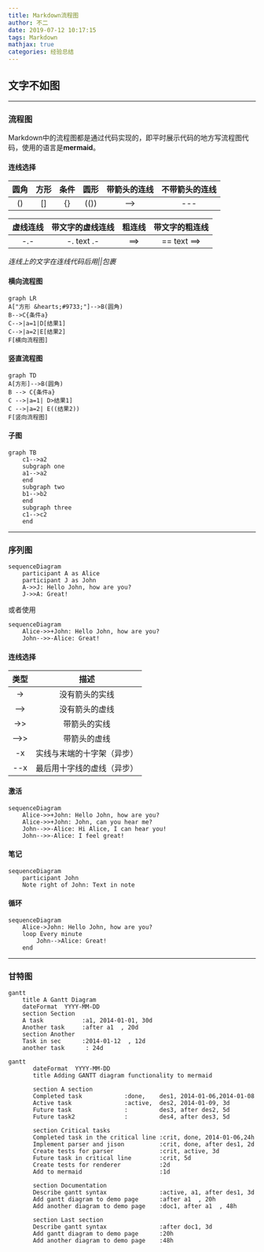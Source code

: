 ```yaml
---
title: Markdown流程图
author: 不二
date: 2019-07-12 10:17:15
tags: Markdown
mathjax: true
categories: 经验总结
---
```

## 文字不如图

---

### 流程图

Markdown中的流程图都是通过代码实现的，即平时展示代码的地方写流程图代码，使用的语言是**mermaid**。

#### 连线选择
| 圆角 | 方形 | 条件 | 圆形 | 带箭头的连线 | 不带箭头的连线 |
| :--: | :--: | :--: | :--: | :----------: | :------------: |
|  ()  |  []  |  {}  | (()) |     -->      |      ---       |

| 虚线连线 | 带文字的虚线连线 | 粗连线 | 带文字的粗连线 |
| :------: | :--------------: | :----: | :------------: |
|   -.-    |    -. text .-    |  ==>   |  == text \==>  |

*连线上的文字在连线代码后用||包裹*


#### 横向流程图

```mermaid
graph LR
A["方形 &hearts;#9733;"]-->B(圆角)
B-->C{条件a}
C-->|a=1|D[结果1]
C-->|a=2|E[结果2]
F[横向流程图]
```

#### 竖直流程图

```mermaid
graph TD
A[方形]-->B(圆角)
B --> C{条件a}
C -->|a=1| D>结果1]
C -->|a=2| E((结果2))
F[竖向流程图]
```

#### 子图

```mermaid
graph TB
    c1-->a2
    subgraph one
    a1-->a2
    end
    subgraph two
    b1-->b2
    end
    subgraph three
    c1-->c2
    end
```
---

### 序列图

```mermaid
sequenceDiagram
    participant A as Alice
    participant J as John
    A->>J: Hello John, how are you?
    J->>A: Great!
```
或者使用
```mermaid
sequenceDiagram
    Alice->>+John: Hello John, how are you?
    John-->>-Alice: Great!
```
#### 连线选择
| 类型 |            描述            |
| :--: | :------------------------: |
|  ->  |       没有箭头的实线       |
| -->  |       没有箭头的虚线       |
| ->>  |        带箭头的实线        |
| -->> |        带箭头的虚线        |
|  -x  | 实线与末端的十字架（异步） |
| --x  | 最后用十字线的虚线（异步） |

#### 激活
```mermaid
sequenceDiagram
    Alice->>+John: Hello John, how are you?
    Alice->>+John: John, can you hear me?
    John-->>-Alice: Hi Alice, I can hear you!
    John-->>-Alice: I feel great!
```
#### 笔记
```mermaid
sequenceDiagram
    participant John
    Note right of John: Text in note
```
#### 循环

```mermaid
sequenceDiagram
    Alice->John: Hello John, how are you?
    loop Every minute
        John-->Alice: Great!
    end
```

---

### 甘特图

```mermaid
gantt
    title A Gantt Diagram
    dateFormat  YYYY-MM-DD
    section Section
    A task           :a1, 2014-01-01, 30d
    Another task     :after a1  , 20d
    section Another
    Task in sec      :2014-01-12  , 12d
    another task      : 24d
```

```mermaid
gantt
       dateFormat  YYYY-MM-DD
       title Adding GANTT diagram functionality to mermaid

       section A section
       Completed task            :done,    des1, 2014-01-06,2014-01-08
       Active task               :active,  des2, 2014-01-09, 3d
       Future task               :         des3, after des2, 5d
       Future task2              :         des4, after des3, 5d

       section Critical tasks
       Completed task in the critical line :crit, done, 2014-01-06,24h
       Implement parser and jison          :crit, done, after des1, 2d
       Create tests for parser             :crit, active, 3d
       Future task in critical line        :crit, 5d
       Create tests for renderer           :2d
       Add to mermaid                      :1d

       section Documentation
       Describe gantt syntax               :active, a1, after des1, 3d
       Add gantt diagram to demo page      :after a1  , 20h
       Add another diagram to demo page    :doc1, after a1  , 48h

       section Last section
       Describe gantt syntax               :after doc1, 3d
       Add gantt diagram to demo page      :20h
       Add another diagram to demo page    :48h
```

